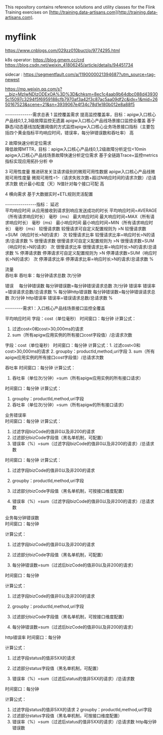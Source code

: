 This repository contains reference solutions and utility classes for the Flink Training exercises 
on [http://training.data-artisans.com](http://training.data-artisans.com).
# myflink


https://www.cnblogs.com/029zz010buct/p/9774295.html

k8s operator:
https://blog.gmem.cc/crd
https://blog.csdn.net/weixin_41806245/article/details/94451734


sidecar :
https://segmentfault.com/a/1190000021394687?utm_source=tag-newest

https://mp.weixin.qq.com/s?__biz=MzIwNDIzODExOA%3D%3D&chksm=8ec1c4aab9b64dbc088d439305c15097c3294f5f6959188cfb7970af3a42f3c87ac5aa09df2c&idx=1&mid=2650167523&scene=21&sn=3939067e4f34c78d1e180b012e8a88f5

--------------需求总表
1	监控覆盖需求	提高监控覆盖率，目标：apigw入口核心产品线0,1,2,3级故障监控无遗漏
apigw入口核心产品线场景接口监控全覆盖	  基于静态/动态基线加配置阈值的方式监控apigw入口核心业务场景接口指标（主要包括四个黄金指标平均响应时间，错误率，每分钟错误数和吞吐率）  高

2	故障快速分析定位需求	
降低故障MTTR，目标：apigw入口核心产品线0,1,2级故障分析定位<10min
apigw入口核心产品线场景故障快速分析定位需求	基于全链路Trace+监控metrics指标实现应用拓扑分析	中

3	可用性度量	推进研发关注请求级别的微观可用性数据	apigw入口核心产品线微观可用性度量	
微观可用性=1-（请求失败次数+超过N响应时间的请求次数）/总请求次数   统计最小粒度（天）N值针对每个接口可配   高

4	横向需求	基于大数据实时+ETL规则灵活配置	 


----------------指标：
延迟　　	
平均响应时间	从应用接收到请求到响应发送成功的时长
平均响应时间=AVERAGE（所有请求响应时长）	毫秒（ms）
最大响应时间	最大响应时间=MAX（所有请求响应时长）	毫秒（ms）
最小响应时间	最小响应时间=MIN（所有请求响应时长）	毫秒（ms）
较慢请求数	较慢请求可自定义配置规则为 >N
较慢请求数=SUM（响应时长>N的请求）	次
较慢请求比率	较慢请求比率=响应时长>N的请求/总请求数	%
很慢请求数	很慢请求可自定义配置规则为 >N
很慢请求数=SUM（响应时长>N的请求）	次
很慢请求比率	很慢请求比率=响应时长>N的请求/总请求数	%
停滞请求数	停滞请求可自定义配置规则为 >N
停滞请求数=SUM（响应时长>N的请求）	次
停滞请求比率	停滞请求比率=响应时长>N的请求/总请求数	%


流量	
吞吐率	吞吐率：每分钟请求总数	次/分钟

错误　
每分钟错误数	每分钟错误数=每分钟错误请求总数	次/分钟
错误率	错误率=错误请求总数/总请求数	%
每分钟http错误数	每分钟错误数=每分钟错误请求总数	次/分钟
http错误率	错误率=错误请求总数/总请求数	%


---------需求1：入口核心产品线场景接口监控全覆盖

平均响应时间	字段：cost（单位毫秒）
时间窗口：每分钟
计算公式：
1. 过滤cost<0和cost>30,000ms的请求
2. sum（所有apigw应用实例的所有接口cost字段值）/总请求次数


字段：cost（单位毫秒）
时间窗口：每分钟
计算公式：1. 过滤cost<0和cost>30,000ms的请求
2. groupby：productId,method,uri字段
3. sum（所有apigw应用实例的所有接口cost字段值）/总请求次数



吞吐率	
时间窗口：每分钟
计算公式：
1. 吞吐率（单位次/分钟）=sum（所有apigw应用实例的所有接口请求）

时间窗口：每分钟
计算公式：
1. groupby：productId,method,uri字段
2. 吞吐率（单位次/分钟）=sum（所有apigw的所有接口请求）

业务错误率	
时间窗口：每分钟
计算公式：
1. 过滤字段bizCode的值非0以及非200的请求
3. 过滤部分bizCode字段值（黑名单机制，可配置）
4. 错误率（%）=sum（过滤字段bizCode的值非0以及非200的请求）/总请求数

时间窗口：每分钟
计算公式：
1. 过滤字段bizCode的值非0以及非200的请求

3. groupby：productId,method,uri字段

4. 过滤部分bizCode字段值（黑名单机制，可按接口维度配置）

5. 错误率（%）=sum（过滤字段bizCode的值非0以及非200的请求）/总请求数

业务每分钟错误数	
时间窗口：每分钟

计算公式：

1. 过滤字段bizCode的值非0以及非200的请求

2. 过滤部分bizCode字段值（黑名单机制，可配置）

3. 每分钟错误数=sum（过滤后bizCode的值非0以及非200的请求）

时间窗口：每分钟

计算公式：

1. 过滤字段bizCode的值非0以及非200的请求

2. groupby：productId,method,uri字段

3. 过滤部分bizCode字段值（黑名单机制，可按接口维度配置）

4. 每分钟错误数=sum（过滤后bizCode的值非0以及非200的请求）

http错误率	
时间窗口：每分钟

计算公式：

1. 过滤字段status的值非5XX的请求

2. 过滤部分status字段值（黑名单机制，可配置）

3. 错误率（%）=sum（过滤后status的值非5XX的请求）/总请求数

时间窗口：每分钟

计算公式：
1. 过滤字段status的值非5XX的请求
2 groupby：productId,method,uri字段
3. 过滤部分status字段值（黑名单机制，可按接口维度配置）
4. 错误率（%）=sum（过滤后status的值非5XX的请求）/总请求数
http每分钟错误数	
